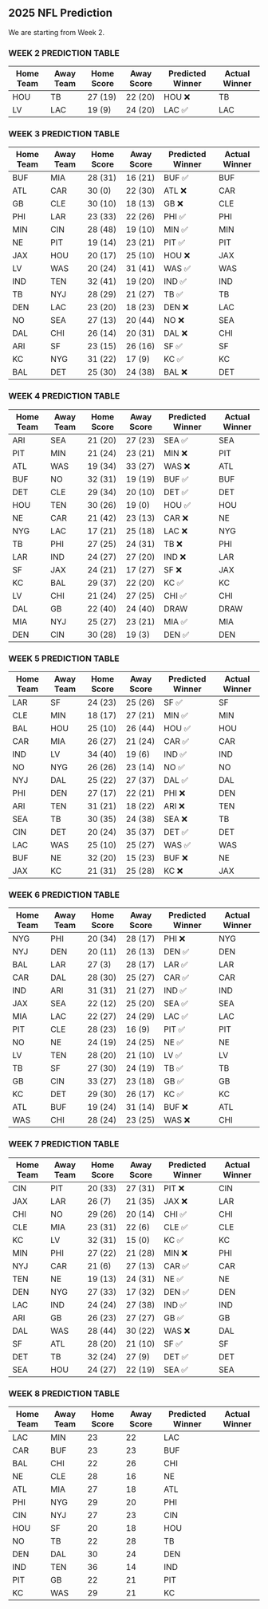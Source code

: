## 2025 NFL Prediction

We are starting from Week 2.

### WEEK 2 PREDICTION TABLE
| Home Team | Away Team | Home Score | Away Score | Predicted Winner | Actual Winner |
|-----------|-----------|------------|------------|------------------|--------------|
| HOU | TB | 27 (19) | 22 (20) | HOU ❌ | TB |
| LV | LAC | 19 (9) | 24 (20) | LAC ✅ | LAC |

### WEEK 3 PREDICTION TABLE
| Home Team | Away Team | Home Score | Away Score | Predicted Winner | Actual Winner |
|-----------|-----------|------------|------------|------------------|---------------|
| BUF | MIA | 28 (31) | 16 (21) | BUF ✅ | BUF |
| ATL | CAR | 30 (0) | 22 (30) | ATL ❌ | CAR |
| GB | CLE | 30 (10) | 18 (13) | GB ❌ | CLE |
| PHI | LAR | 23 (33) | 22 (26) | PHI ✅ | PHI |
| MIN | CIN | 28 (48) | 19 (10) | MIN ✅ | MIN |
| NE | PIT | 19 (14) | 23 (21) | PIT ✅ | PIT |
| JAX | HOU | 20 (17)| 25 (10) | HOU ❌ | JAX |
| LV | WAS | 20 (24) | 31 (41) | WAS ✅ | WAS |
| IND | TEN | 32 (41) | 19 (20) | IND ✅ | IND |
| TB | NYJ | 28 (29) | 21 (27) | TB ✅ | TB |
| DEN | LAC | 23 (20) | 18 (23) | DEN ❌ | LAC |
| NO | SEA | 27 (13) | 20 (44) | NO ❌ | SEA |
| DAL | CHI | 26 (14) | 20 (31) | DAL ❌ | CHI |
| ARI | SF | 23 (15) | 26 (16) | SF ✅ | SF |
| KC | NYG | 31 (22) | 17 (9) | KC ✅ | KC |
| BAL | DET | 25 (30) | 24 (38) | BAL ❌ | DET |

### WEEK 4 PREDICTION TABLE
| Home Team | Away Team | Home Score | Away Score | Predicted Winner | Actual Winner |
|-----------|-----------|------------|------------|------------------|---------------|
| ARI | SEA | 21 (20) | 27 (23) | SEA ✅ | SEA |
| PIT | MIN | 21 (24) | 23 (21) | MIN ❌ | PIT |
| ATL | WAS | 19 (34) | 33 (27) | WAS ❌ | ATL |
| BUF | NO | 32 (31) | 19 (19) | BUF ✅ | BUF |
| DET | CLE | 29 (34)  | 20 (10) | DET ✅ | DET |
| HOU | TEN | 30 (26) | 19 (0) | HOU ✅ | HOU |
| NE | CAR | 21 (42) | 23 (13) | CAR ❌ | NE |
| NYG | LAC | 17 (21) | 25 (18) | LAC ❌ | NYG |
| TB | PHI | 27 (25) | 24 (31) | TB ❌ | PHI |
| LAR | IND | 24 (27) | 27 (20) | IND ❌ | LAR |
| SF | JAX | 24 (21) | 17 (27) | SF ❌ | JAX |
| KC | BAL | 29 (37) | 22 (20) | KC ✅ | KC |
| LV | CHI | 21 (24) | 27 (25)  | CHI ✅ | CHI |
| DAL | GB | 22 (40) | 24 (40) | DRAW | DRAW |
| MIA | NYJ | 25 (27) | 23 (21) | MIA ✅ | MIA |
| DEN | CIN | 30 (28) | 19 (3) | DEN ✅ | DEN |

### WEEK 5 PREDICTION TABLE
| Home Team | Away Team | Home Score | Away Score | Predicted Winner | Actual Winner |
|-----------|-----------|------------|------------|------------------|---------------|
| LAR | SF | 24 (23) | 25 (26) | SF ✅ | SF |
| CLE | MIN | 18 (17) | 27 (21) | MIN ✅ | MIN |
| BAL | HOU | 25 (10) | 26 (44) | HOU ✅ | HOU |
| CAR | MIA | 26 (27) | 21 (24) | CAR ✅ | CAR |
| IND | LV | 34 (40) | 19 (6) | IND ✅ | IND |
| NO | NYG | 26 (26) | 23 (14) | NO ✅ | NO |
| NYJ | DAL | 25 (22) | 27 (37) | DAL ✅ | DAL |
| PHI | DEN | 27 (17) | 22 (21) | PHI ❌ | DEN |
| ARI | TEN | 31 (21) | 18 (22) | ARI ❌ | TEN |
| SEA | TB | 30 (35) | 24 (38) | SEA ❌ | TB |
| CIN | DET | 20 (24) | 35 (37) | DET ✅ | DET |
| LAC | WAS | 25 (10) | 25 (27) | WAS ✅ | WAS |
| BUF | NE | 32 (20) | 15 (23) | BUF ❌ | NE |
| JAX | KC | 21 (31) | 25 (28) | KC ❌ | JAX |

### WEEK 6 PREDICTION TABLE
| Home Team | Away Team | Home Score | Away Score | Predicted Winner | Actual Winner |
|-----------|-----------|------------|------------|------------------|---------------|
| NYG | PHI | 20 (34) | 28 (17) | PHI ❌ | NYG |
| NYJ | DEN | 20 (11) | 26 (13) | DEN ✅ | DEN |
| BAL | LAR | 27 (3) | 28 (17) | LAR ✅ | LAR |
| CAR | DAL | 28 (30) | 25 (27) | CAR ✅ | CAR |
| IND | ARI | 31 (31) | 21 (27) | IND ✅ | IND |
| JAX | SEA | 22 (12) | 25 (20) | SEA ✅ | SEA |
| MIA | LAC | 22 (27) | 24 (29) | LAC ✅ | LAC |
| PIT | CLE | 28 (23) | 16 (9) | PIT ✅ | PIT |
| NO | NE | 24 (19) | 24 (25) | NE ✅ | NE |
| LV | TEN | 28 (20) | 21 (10) | LV ✅ | LV |
| TB | SF | 27 (30) | 24 (19) | TB ✅ | TB |
| GB | CIN | 33 (27) | 23 (18) | GB ✅ | GB |
| KC | DET | 29 (30) | 26 (17) | KC ✅ | KC |
| ATL | BUF | 19 (24)  | 31 (14) | BUF ❌ | ATL |
| WAS | CHI | 28 (24) | 23 (25) | WAS ❌ | CHI |


### WEEK 7 PREDICTION TABLE
| Home Team | Away Team | Home Score | Away Score | Predicted Winner | Actual Winner |
|-----------|-----------|------------|------------|------------------|---------------|
| CIN | PIT | 20 (33) | 27 (31) | PIT ❌ | CIN |
| JAX | LAR | 26 (7) | 21 (35) | JAX ❌ | LAR |
| CHI | NO | 29 (26) | 20 (14) | CHI ✅ | CHI |
| CLE | MIA | 23 (31) | 22 (6) | CLE ✅ | CLE |
| KC | LV | 32 (31) | 15 (0) | KC ✅ | KC |
| MIN | PHI | 27 (22) | 21 (28) | MIN ❌ | PHI |
| NYJ | CAR | 21 (6) | 27 (13) | CAR ✅ | CAR |
| TEN | NE | 19 (13) | 24 (31) | NE ✅ | NE |
| DEN | NYG | 27 (33) | 17 (32) | DEN ✅ | DEN |
| LAC | IND | 24 (24) | 27 (38) | IND ✅ | IND |
| ARI | GB | 26 (23) | 27 (27) | GB ✅ | GB |
| DAL | WAS | 28 (44) | 30 (22) | WAS ❌ | DAL |
| SF | ATL | 28 (20) | 21 (10) | SF ✅ | SF |
| DET | TB | 32 (24) | 27 (9) | DET ✅ | DET |
| SEA | HOU | 24 (27) | 22 (19) | SEA ✅ | SEA |


### WEEK 8 PREDICTION TABLE
| Home Team | Away Team | Home Score | Away Score | Predicted Winner | Actual Winner |
|-----------|-----------|------------|------------|------------------|---------------|
| LAC | MIN | 23 | 22 | LAC | |
| CAR | BUF | 23 | 23 | BUF | |
| BAL | CHI | 22 | 26 | CHI | |
| NE | CLE | 28 | 16 | NE | |
| ATL | MIA | 27 | 18 | ATL | |
| PHI | NYG | 29 | 20 | PHI | |
| CIN | NYJ | 27 | 23 | CIN | |
| HOU | SF | 20 | 18 | HOU | |
| NO | TB | 22 | 28 | TB | |
| DEN | DAL | 30 | 24 | DEN | |
| IND | TEN | 36 | 14 | IND | |
| PIT | GB | 22 | 21 | PIT | |
| KC | WAS | 29 | 21 | KC | |